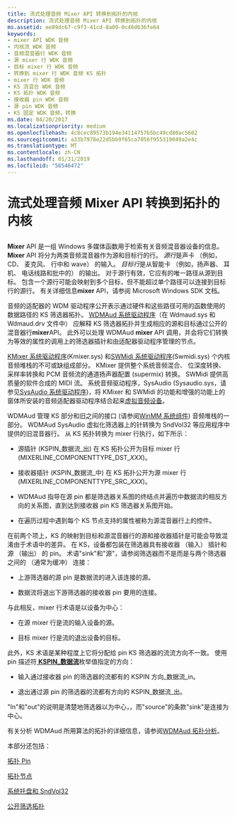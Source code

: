 ```yaml
---
title: 流式处理音频 Mixer API 转换到拓扑的内核
description: 流式处理音频 Mixer API 转换到拓扑的内核
ms.assetid: ee89dc67-c9f3-41cd-8a09-0c46d636fe64
keywords:
- mixer API WDK 音频
- 内核流 WDK 音频
- 音频混音器行 WDK 音频
- 源 mixer 行 WDK 音频
- 目标 mixer 行 WDK 音频
- 转换到 mixer 行 WDK 音频 KS 拓扑
- mixer 行 WDK 音频
- KS 流混合 WDK 音频
- KS 拓扑 WDK 音频
- 接收器 pin WDK 音频
- 源 pin WDK 音频
- KS 固定 WDK 音频，转换
ms.date: 04/20/2017
ms.localizationpriority: medium
ms.openlocfilehash: 4c8cec89573b194e34114757b5bc49cd80ac5602
ms.sourcegitcommit: a33b7978e22d5bb9f65ca7056f955319049a2e4c
ms.translationtype: MT
ms.contentlocale: zh-CN
ms.lasthandoff: 01/31/2019
ms.locfileid: "56546472"
---
```

# <a name="kernel-streaming-topology-to-audio-mixer-api-translation"></a>流式处理音频 Mixer API 转换到拓扑的内核


## <span id="kernel_streaming_topology_to_audio_mixer_api_translation"></span><span id="KERNEL_STREAMING_TOPOLOGY_TO_AUDIO_MIXER_API_TRANSLATION"></span>


**Mixer** API 是一组 Windows 多媒体函数用于检索有关音频混音器设备的信息。 **Mixer** API 将分为两类音频混音器作为源和目标行的行。 *源行*是声卡 （例如，CD、 麦克风、 行中和 wave） 的输入。 *目标行*是从智能卡 （例如，扬声器、 耳机、 电话线路和批中的） 的输出。 对于源行有效，它应有的唯一路径从源到目标。 包含一个源行可能会映射到多个目标，但不能超过单个路径可以连接到目标行的源行。 有关详细信息**mixer** API，请参阅 Microsoft Windows SDK 文档。

音频的适配器的 WDM 驱动程序公开表示通过硬件和这些路径可用的函数使用的数据路径的 KS 筛选器拓扑。 [WDMAud 系统驱动程序](user-mode-wdm-audio-components.md#wdmaud_system_driver)（在 Wdmaud.sys 和 Wdmaud.drv 文件中） 应解释 KS 筛选器拓扑并生成相应的源和目标通过公开的混音器行**mixer**API。 此外可以处理 WDMAud **mixer** API 调用，并会将它们转换为等效的属性的调用上的筛选器插针和由适配器驱动程序管理的节点。

[KMixer 系统驱动程序](kernel-mode-wdm-audio-components.md#kmixer_system_driver)(Kmixer.sys) 和[SWMidi 系统驱动程序](kernel-mode-wdm-audio-components.md#swmidi_system_driver)(Swmidi.sys) 个内核音频堆栈的不可或缺组成部分。 KMixer 提供整个系统音频混合、 位深度转换、 采样率转换和 PCM 音频流的通道扬声器配置 (supermix) 转换。 SWMidi 提供高质量的软件合成的 MIDI 流。 系统音频驱动程序，SysAudio (Sysaudio.sys，请参见[SysAudio 系统驱动程序](kernel-mode-wdm-audio-components.md#sysaudio_system_driver))，将 KMixer 和 SWMidi 的功能和增强的功能上的窗体所安装的音频适配器驱动程序结合起来[虚拟音频设备](virtual-audio-devices.md)。

WDMAud 管理 KS 部分和旧之间的接口 (请参阅[WinMM 系统组件](user-mode-wdm-audio-components.md#winmm_system_component)) 音频堆栈的一部分。 WDMAud SysAudio 虚拟化筛选器上的针转换为 SndVol32 等应用程序中提供的旧混音器行。 从 KS 拓扑转换为 mixer 行执行，如下所示：

-   源插针 (KSPIN\_数据流\_出) 在 KS 拓扑公开为目标 mixer 行 (MIXERLINE\_COMPONENTTYPE\_DST\_*XXX*)。

-   接收器插针 (KSPIN\_数据流\_中) 在 KS 拓扑公开为源 mixer 行 (MIXERLINE\_COMPONENTTYPE\_SRC\_*XXX*)。

-   WDMAud 指导在源 pin 都是筛选器关系图的终结点并遍历中数据流的相反方向的关系图，直到达到接收器 pin KS 筛选器关系图开始。

-   在遍历过程中遇到每个 KS 节点支持的属性被称为源混音器行上的控件。

在前两个项上，KS 的映射到目标和源混音器行的源和接收器插针是可能会导致混淆由于术语中的差异。 在 KS，设备都包装在筛选器具有接收器 （输入） 插针和源 （输出） 的 pin。 术语"sink"和"源"，请参阅筛选器而不是而是与两个筛选器之间的 （通常为缓冲） 连接：

-   上游筛选器的源 pin 是数据流的进入该连接的源。

-   数据流将退出下游筛选器的接收器 pin 要用的连接。

与此相反，mixer 行术语是以设备为中心：

-   在源 mixer 行是流的输入设备的源。

-   目标 mixer 行是流的退出设备的目标。

此外，KS 术语是某种程度上它将分配给 pin KS 筛选器的流流方向不一致。 使用 pin 描述符[ **KSPIN\_数据流**](https://msdn.microsoft.com/library/windows/hardware/ff563532)枚举值指定的方向：

-   输入通过接收器 pin 的筛选器的流都有的 KSPIN 方向\_数据流\_in。

-   退出通过源 pin 的筛选器的流都有方向的 KSPIN\_数据流\_出。

"In"和"out"的说明是清楚地筛选器以为中心，，而"source"的条款"sink"是连接为中心。

有关分析 WDMAud 所用算法的拓扑的详细信息，请参阅[WDMAud 拓扑分析](wdmaud-topology-parsing.md)。

本部分还包括：

[拓扑 Pin](topology-pins.md)

[拓扑节点](topology-nodes.md)

[系统托盘和 SndVol32](systray-and-sndvol32.md)

[公开筛选拓扑](exposing-filter-topology.md)

 

 




